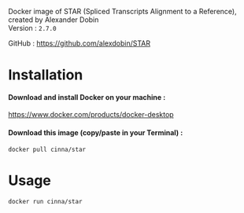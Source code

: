 Docker image of STAR (Spliced Transcripts Alignment to a Reference), created by Alexander Dobin  
Version : `2.7.0`

GitHub : https://github.com/alexdobin/STAR  

# Installation

#### Download and install Docker on your machine :  
https://www.docker.com/products/docker-desktop  

#### Download this image (copy/paste in your Terminal) :  
`docker pull cinna/star`

# Usage 
`docker run cinna/star`
